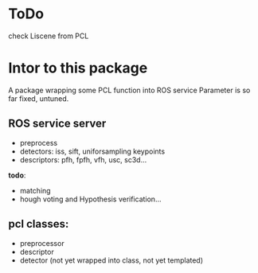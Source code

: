 # ToDo
check Liscene from PCL

# Intor to this package
A package wrapping some PCL function into ROS service
Parameter is so far fixed, untuned.

## ROS service server
- preprocess
- detectors: iss, sift, uniforsampling keypoints
- descriptors: pfh, fpfh, vfh, usc, sc3d...

**todo**:  
- matching
- hough voting and Hypothesis verification...

## pcl classes:
- preprocessor
- descriptor
- detector (not yet wrapped into class, not yet templated)
